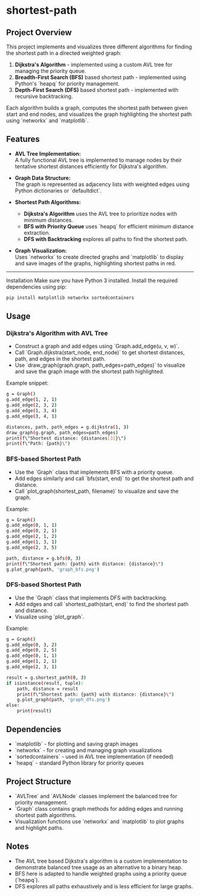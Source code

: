 # shortest-path

## Project Overview

This project implements and visualizes three different algorithms for finding the shortest path in a directed weighted graph:

1. **Dijkstra's Algorithm** - implemented using a custom AVL tree for managing the priority queue.
2. **Breadth-First Search (BFS)** based shortest path - implemented using Python's \`heapq\` for priority management.
3. **Depth-First Search (DFS)** based shortest path - implemented with recursive backtracking.

Each algorithm builds a graph, computes the shortest path between given start and end nodes, and visualizes the graph highlighting the shortest path using \`networkx\` and \`matplotlib\`.


## Features

- **AVL Tree Implementation:**  
  A fully functional AVL tree is implemented to manage nodes by their tentative shortest distances efficiently for Dijkstra's algorithm.

- **Graph Data Structure:**  
  The graph is represented as adjacency lists with weighted edges using Python dictionaries or \`defaultdict\`.

- **Shortest Path Algorithms:**  
  - **Dijkstra's Algorithm** uses the AVL tree to prioritize nodes with minimum distances.  
  - **BFS with Priority Queue** uses \`heapq\` for efficient minimum distance extraction.  
  - **DFS with Backtracking** explores all paths to find the shortest path.

- **Graph Visualization:**  
  Uses \`networkx\` to create directed graphs and \`matplotlib\` to display and save images of the graphs, highlighting shortest paths in red.

---

Installation
Make sure you have Python 3 installed. Install the required dependencies using pip:
```bash
pip install matplotlib networkx sortedcontainers
```

## Usage

### Dijkstra's Algorithm with AVL Tree

- Construct a graph and add edges using \`Graph.add_edge(u, v, w)\`.
- Call \`Graph.dijkstra(start_node, end_node)\` to get shortest distances, path, and edges in the shortest path.
- Use \`draw_graph(graph.graph, path_edges=path_edges)\` to visualize and save the graph image with the shortest path highlighted.

Example snippet:

```bash
g = Graph()
g.add_edge(1, 2, 1)
g.add_edge(2, 3, 2)
g.add_edge(1, 3, 4)
g.add_edge(3, 4, 1)

distances, path, path_edges = g.dijkstra(1, 3)
draw_graph(g.graph, path_edges=path_edges)
print(f\"Shortest distance: {distances[3]}\")
print(f\"Path: {path}\")
```


### BFS-based Shortest Path

- Use the \`Graph\` class that implements BFS with a priority queue.
- Add edges similarly and call \`bfs(start, end)\` to get the shortest path and distance.
- Call \`plot_graph(shortest_path, filename)\` to visualize and save the graph.

Example:

```bash
g = Graph()
g.add_edge(0, 1, 1)
g.add_edge(0, 2, 1)
g.add_edge(2, 1, 2)
g.add_edge(1, 3, 1)
g.add_edge(2, 3, 5)

path, distance = g.bfs(0, 3)
print(f\"Shortest path: {path} with distance: {distance}\")
g.plot_graph(path, 'graph_bfs.png')
```


### DFS-based Shortest Path

- Use the \`Graph\` class that implements DFS with backtracking.
- Add edges and call \`shortest_path(start, end)\` to find the shortest path and distance.
- Visualize using \`plot_graph\`.

Example:

```bash
g = Graph()
g.add_edge(0, 3, 2)
g.add_edge(0, 2, 5)
g.add_edge(0, 1, 1)
g.add_edge(1, 2, 1)
g.add_edge(2, 3, 1)

result = g.shortest_path(0, 3)
if isinstance(result, tuple):
    path, distance = result
    print(f\"Shortest path: {path} with distance: {distance}\")
    g.plot_graph(path, 'graph_dfs.png')
else:
    print(result)
```

## Dependencies

- \`matplotlib\` - for plotting and saving graph images
- \`networkx\` - for creating and managing graph visualizations
- \`sortedcontainers\` - used in AVL tree implementation (if needed)
- \`heapq\` - standard Python library for priority queues


## Project Structure

- \`AVLTree\` and \`AVLNode\` classes implement the balanced tree for priority management.
- \`Graph\` class contains graph methods for adding edges and running shortest path algorithms.
- Visualization functions use \`networkx\` and \`matplotlib\` to plot graphs and highlight paths.


## Notes

- The AVL tree based Dijkstra's algorithm is a custom implementation to demonstrate balanced tree usage as an alternative to a binary heap.
- BFS here is adapted to handle weighted graphs using a priority queue (\`heapq\`).
- DFS explores all paths exhaustively and is less efficient for large graphs.

